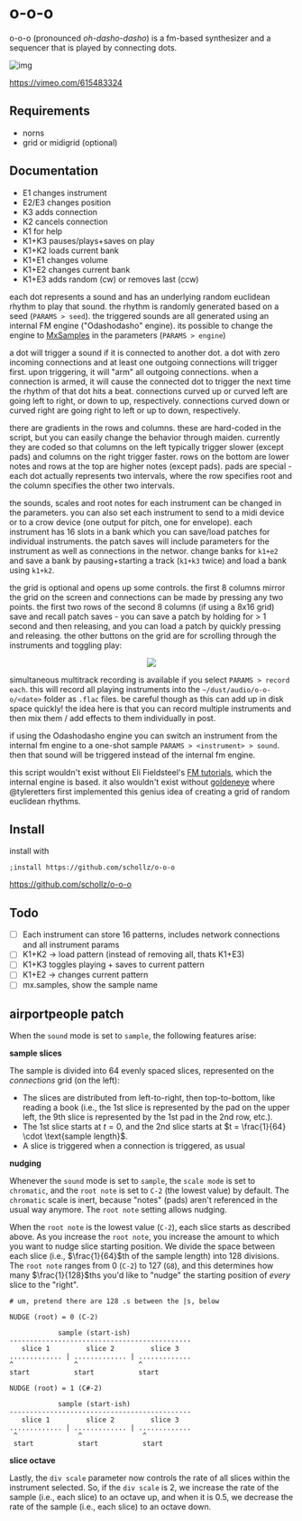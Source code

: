 # o-o-o

o-o-o (pronounced *oh-dasho-dasho*) is a fm-based synthesizer and a sequencer that is played by connecting dots.

![img](https://user-images.githubusercontent.com/6550035/134816974-100cdd1e-31bb-42b8-a931-e6fd6934cc0f.gif)

https://vimeo.com/615483324

## Requirements

- norns
- grid or midigrid (optional)

## Documentation

- E1 changes instrument
- E2/E3 changes position
- K3 adds connection
- K2 cancels connection
- K1 for help
- K1+K3 pauses/plays+saves on play
- K1+K2 loads current bank
- K1+E1 changes volume
- K1+E2 changes current bank
- K1+E3 adds random (cw) or removes last (ccw)

each dot represents a sound and has an underlying random euclidean rhythm to play that sound. the rhythm is randomly generated based on a seed (`PARAMS > seed`). the triggered sounds are all generated using an internal FM engine ("Odashodasho" engine). its possible to change the engine to [MxSamples](https://norns.community/en/authors/infinitedigits/mx-samples) in the parameters (`PARAMS > engine`)

a dot will trigger a sound if it is connected to another dot. a dot with zero incoming connections and at least one outgoing connections will trigger first. upon triggering, it will "arm" all outgoing connections. when a connection is armed, it will cause the connected dot to trigger the next time the rhythm of that dot hits a beat. connections curved up or curved left are going left to right, or down to up, respectively. connections curved down or curved right are going right to left or up to down, respectively.

there are gradients in the rows and columns. these are hard-coded in the script, but you can easily change the behavior through maiden. currently they are coded so that columns on the left typically trigger slower (except pads) and columns on the right trigger faster. rows on the bottom are lower notes and rows at the top are higher notes (except pads). pads are special - each dot actually represents two intervals, where the row specifies root and the column specifies the other two intervals.

the sounds, scales and root notes for each instrument can be changed in the parameters. you can also set each instrument to send to a midi device or to a crow device (one output for pitch, one for envelope). each instrument has 16 slots in a bank which you can save/load patches for individual instruments. the patch saves will include parameters for the instrument as well as connections in the networ. change banks for `k1+e2` and save a bank by pausing+starting a track (`k1+k3` twice) and load a bank using `k1+k2`.

the grid is optional and opens up some controls. the first 8 columns mirror the grid on the screen and connections can be made by pressing any two points. the first two rows of the second 8 columns (if using a 8x16 grid) save and recall patch saves - you can save a patch by holding for > 1 second and then releasing, and you can load a patch by quickly pressing and releasing. the other buttons on the grid are for scrolling through the instruments and toggling play:

<center>
<img src="https://user-images.githubusercontent.com/6550035/135916882-38887714-d413-4f28-96ee-92a9e42253e4.png">
</center>

simultaneous multitrack recording is available if you select `PARAMS > record each`. this will record all playing instruments into the `~/dust/audio/o-o-o/<date>` folder as `.flac` files. be careful though as this can add up in disk space quickly! the idea here is that you can record multiple instruments and then mix them / add effects to them individually in post.

if using the Odashodasho engine you can switch an instrument from the internal fm engine to a one-shot sample `PARAMS > <instrument> > sound`. then that sound will be triggered instead of the internal fm engine. 

this script wouldn't exist without  Eli Fieldsteel's [FM tutorials](https://github.com/elifieldsteel/SuperCollider-Tutorials/blob/4460e024800b6525e4223c6cce02d9643d0cfbe3/full%20video%20scripts/22_script.scd), which the internal engine is based. it also wouldn't exist without [goldeneye](https://llllllll.co/t/goldeneye) where @tyleretters first implemented this genius idea of creating a grid of random euclidean rhythms.

## Install

install with

```
;install https://github.com/schollz/o-o-o
```

https://github.com/schollz/o-o-o


## Todo


- [ ] Each instrument can store 16 patterns, includes network connections and all instrument params
- [ ] K1+K2 -> load pattern (instead of removing all, thats K1+E3)
- [ ] K1+K3 toggles playing + saves to current pattern
- [ ] K1+E2 -> changes current pattern
- [ ] mx.samples, show the sample name

## airportpeople patch

When the `sound` mode is set to `sample`, the following features arise:

**sample slices**

The sample is divided into 64 evenly spaced slices, represented on the *connections* grid (on the left):
- The slices are distributed from left-to-right, then top-to-bottom, like reading a book (i.e., the 1st slice is represented by the pad on the upper left, the 9th slice is represented by the 1st pad in the 2nd row, etc.).
- The 1st slice starts at $t=0$, and the 2nd slice starts at $t = \frac{1}{64} \cdot \text{sample length}$.
- A slice is triggered when a connection is triggered, as usual

**nudging**

Whenever the `sound` mode is set to `sample`, the `scale mode` is set to `chromatic`, and the `root note` is set to `C-2` (the lowest value) by default. The `chromatic` scale is inert, because "notes" (pads) aren't referenced in the usual way anymore. The `root note` setting allows nudging.

When the `root note` is the lowest value (`C-2`), each slice starts as described above. As you increase the `root note`, you increase the amount to which you want to nudge slice starting position. We divide the space between each slice (i.e., $\frac{1}{64}$th of the sample length) into 128 divisions. The `root note` ranges from 0 (`C-2`) to 127 (`G8`), and this determines how many $\frac{1}{128}$ths you'd like to "nudge" the starting position of *every* slice to the "right".

```
# um, pretend there are 128 .s between the |s, below

NUDGE (root) = 0 (C-2)

            sample (start-ish)
---------------------------------------------
   slice 1         slice 2         slice 3
............. | ............. | .............
^               ^               ^
start           start           start

NUDGE (root) = 1 (C#-2)

            sample (start-ish)
---------------------------------------------
   slice 1         slice 2         slice 3
............. | ............. | .............
 ^               ^               ^
 start           start           start
```

**slice octave**

Lastly, the `div scale` parameter now controls the rate of all slices within the instrument selected. So, if the `div scale` is 2, we increase the rate of the sample (i.e., each slice) to an octave up, and when it is 0.5, we decrease the rate of the sample (i.e., each slice) to an octave down.